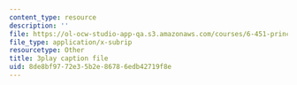 ```yaml
---
content_type: resource
description: ''
file: https://ol-ocw-studio-app-qa.s3.amazonaws.com/courses/6-451-principles-of-digital-communication-ii-spring-2005/8de8bf9772e35b2e86786edb42719f8e_HwGd1CPfIYk.vtt
file_type: application/x-subrip
resourcetype: Other
title: 3play caption file
uid: 8de8bf97-72e3-5b2e-8678-6edb42719f8e
---
```

